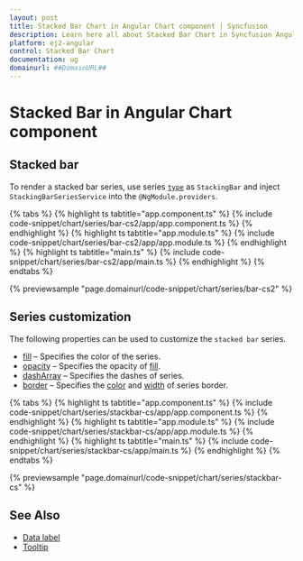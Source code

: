 ```yaml
---
layout: post
title: Stacked Bar Chart in Angular Chart component | Syncfusion
description: Learn here all about Stacked Bar Chart in Syncfusion Angular Chart component of Syncfusion Essential JS 2 and more.
platform: ej2-angular
control: Stacked Bar Chart
documentation: ug
domainurl: ##DomainURL##
---
```

# Stacked Bar in Angular Chart component

## Stacked bar

To render a stacked bar series, use series [`type`](https://ej2.syncfusion.com/angular/documentation/api/chart/seriesDirective/#type) as `StackingBar` and inject `StackingBarSeriesService` into the `@NgModule.providers`.

{% tabs %}
{% highlight ts tabtitle="app.component.ts" %}
{% include code-snippet/chart/series/bar-cs2/app/app.component.ts %}
{% endhighlight %}
{% highlight ts tabtitle="app.module.ts" %}
{% include code-snippet/chart/series/bar-cs2/app/app.module.ts %}
{% endhighlight %}
{% highlight ts tabtitle="main.ts" %}
{% include code-snippet/chart/series/bar-cs2/app/main.ts %}
{% endhighlight %}
{% endtabs %}

{% previewsample "page.domainurl/code-snippet/chart/series/bar-cs2" %}

## Series customization

The following properties can be used to customize the `stacked bar` series.

* [fill](https://ej2.syncfusion.com/angular/documentation/api/chart/seriesModel/#fill) – Specifies the color of the series.
* [opacity](https://ej2.syncfusion.com/angular/documentation/api/chart/seriesModel/#opacity) – Specifies the opacity of [fill](https://ej2.syncfusion.com/angular/documentation/api/chart/seriesModel/#fill).
* [dashArray](https://ej2.syncfusion.com/angular/documentation/api/chart/seriesModel/#dasharray) – Specifies the dashes of series.
* [border](https://ej2.syncfusion.com/angular/documentation/api/chart/borderModel/#properties) – Specifies the [color](https://ej2.syncfusion.com/angular/documentation/api/chart/borderModel/#color) and [width](https://ej2.syncfusion.com/angular/documentation/api/chart/borderModel/#width) of series border.

{% tabs %}
{% highlight ts tabtitle="app.component.ts" %}
{% include code-snippet/chart/series/stackbar-cs/app/app.component.ts %}
{% endhighlight %}
{% highlight ts tabtitle="app.module.ts" %}
{% include code-snippet/chart/series/stackbar-cs/app/app.module.ts %}
{% endhighlight %}
{% highlight ts tabtitle="main.ts" %}
{% include code-snippet/chart/series/stackbar-cs/app/main.ts %}
{% endhighlight %}
{% endtabs %}

{% previewsample "page.domainurl/code-snippet/chart/series/stackbar-cs" %}

## See Also

* [Data label](./data-labels/)
* [Tooltip](./tool-tip/)
